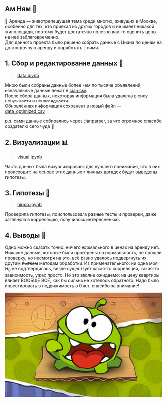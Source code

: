 ## Ам Ням 💚
🏢 Аренда — животрепещущая тема среди многих, живущих в Москве, особенно для тех, кто приехал из других городов и не имеет никакой жилплощади, поэтому будет достаточно полезно как-то оценить цены на неё заблаговременно.  
Для данного проекта было решено собрать данные с Циана по ценам на долгосрочную аренду и поработать с ними.

## 1. Сбор и редактирование данных 📝
> [data.ipynb](https://github.com/Harepuff/amnyam/blob/main/data.ipynb)

Мною были собраны данные более чем по тысяче объявлений, изначальные данные лежат в [cian.csv](https://github.com/Harepuff/amnyam/blob/main/cian.csv).  
После сбора данных, некоторая информация была удалена в силу ненужности и ненаглядности.  
Обновлённая информация сохранена в новый файл — [data_optimized.csv](https://github.com/Harepuff/amnyam/blob/main/data_optimized.csv)  

p.s. сами данные собирались через [cianparser](https://github.com/lenarsaitov/cianparser), за что огромное спасибо создателю сего чуда 🐾

## 2. Визуализации 📊
> [visual.ipynb](https://github.com/Harepuff/amnyam/blob/main/visual.ipynb)

Часть данных была визуализирована для лучшего понимания, что в них происходит: на основе этих данных и личных догадок будут выведены гипотезы.

## 3. Гипотезы 🦛
> [hippo.ipynb](https://github.com/Harepuff/amnyam/blob/main/hippo.ipynb)

Проверила гипотезы, поиспользовала разные тесты и проверки, даже заглянула в корреляцию, получилось интересненько.

## 4. Выводы 🍄  

Одно можно сказать точно: ничего нормального в ценах на аренду нет..  
Никакие данные, которые были проверены на нормальность, не прошли проверку, но несмотря на это, всё равно удалось подвергнуть их другим ~~пыткам~~ методам обработки. 
Из примечательного: ни одна моя $H_0$ не подтвердилась, везде существует какая-то корреляция, какая-то зависимость, ужас просто. Но это вполне ожидаемо: на цену квартиры влияет ВООБЩЕ ВСЁ, как бы сильно не хотелось обратного. Надо было инвестировать в недвижимость в 0 лет, спасибо за внимание!

![Ам Ням, а вы что думали?](https://github.com/Harepuff/amnyam/blob/main/amnyam.jpeg)

